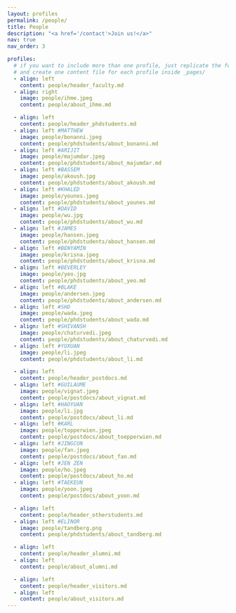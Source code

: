 ```yaml
---
layout: profiles
permalink: /people/
title: People
description: "<a href='/contact'>Join us!</a>"
nav: true
nav_order: 3

profiles:
  # if you want to include more than one profile, just replicate the following block
  # and create one content file for each profile inside _pages/
  - align: left
    content: people/header_faculty.md
  - align: right
    image: people/ihme.jpeg
    content: people/about_ihme.md

  - align: left
    content: people/header_phdstudents.md
  - align: left #MATTHEW
    image: people/bonanni.jpeg
    content: people/phdstudents/about_bonanni.md
  - align: left #ARIJIT
    image: people/majumdar.jpeg
    content: people/phdstudents/about_majumdar.md
  - align: left #BASSEM
    image: people/akoush.jpg
    content: people/phdstudents/about_akoush.md
  - align: left #KHALED
    image: people/younes.jpeg
    content: people/phdstudents/about_younes.md
  - align: left #DAVID
    image: people/wu.jpg
    content: people/phdstudents/about_wu.md
  - align: left #JAMES
    image: people/hansen.jpeg
    content: people/phdstudents/about_hansen.md
  - align: left #BENYAMIN
    image: people/krisna.jpeg
    content: people/phdstudents/about_krisna.md
  - align: left #BEVERLEY
    image: people/yeo.jpg
    content: people/phdstudents/about_yeo.md
  - align: left #BLAKE
    image: people/andersen.jpeg
    content: people/phdstudents/about_andersen.md
  - align: left #SHO
    image: people/wada.jpeg
    content: people/phdstudents/about_wada.md
  - align: left #SHIVANSH
    image: people/chaturvedi.jpeg
    content: people/phdstudents/about_chaturvedi.md
  - align: left #YUXUAN
    image: people/li.jpeg
    content: people/phdstudents/about_li.md

  - align: left
    content: people/header_postdocs.md
  - align: left #GUILAUME
    image: people/vignat.jpeg
    content: people/postdocs/about_vignat.md
  - align: left #HAOYUAN
    image: people/li.jpg
    content: people/postdocs/about_li.md
  - align: left #KARL
    image: people/topperwien.jpeg
    content: people/postdocs/about_toepperwien.md
  - align: left #JINGCUN
    image: people/fan.jpeg
    content: people/postdocs/about_fan.md
  - align: left #JEN ZEN
    image: people/ho.jpeg
    content: people/postdocs/about_ho.md
  - align: left #TAEKEUN
    image: people/yoon.jpeg
    content: people/postdocs/about_yoon.md

  - align: left
    content: people/header_otherstudents.md
  - align: left #ELINOR
    image: people/tandberg.png
    content: people/phdstudents/about_tandberg.md

  - align: left
    content: people/header_alumni.md
  - align: left
    content: people/about_alumni.md

  - align: left
    content: people/header_visitors.md
  - align: left
    content: people/about_visitors.md
---
```

